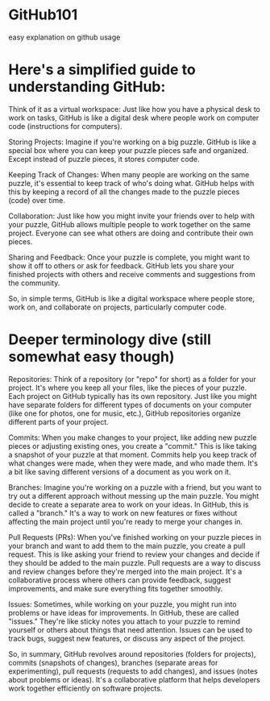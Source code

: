 # GitHub101
easy explanation on github usage

# Here's a simplified guide to understanding GitHub:

Think of it as a virtual workspace: Just like how you have a physical desk to work on tasks, GitHub is like a digital desk where people work on computer code (instructions for computers).

Storing Projects: Imagine if you're working on a big puzzle. GitHub is like a special box where you can keep your puzzle pieces safe and organized. Except instead of puzzle pieces, it stores computer code.

Keeping Track of Changes: When many people are working on the same puzzle, it's essential to keep track of who's doing what. GitHub helps with this by keeping a record of all the changes made to the puzzle pieces (code) over time.

Collaboration: Just like how you might invite your friends over to help with your puzzle, GitHub allows multiple people to work together on the same project. Everyone can see what others are doing and contribute their own pieces.

Sharing and Feedback: Once your puzzle is complete, you might want to show it off to others or ask for feedback. GitHub lets you share your finished projects with others and receive comments and suggestions from the community.

So, in simple terms, GitHub is like a digital workspace where people store, work on, and collaborate on projects, particularly computer code.

# Deeper terminology dive (still somewhat easy though)

Repositories: Think of a repository (or "repo" for short) as a folder for your project. It's where you keep all your files, like the pieces of your puzzle. Each project on GitHub typically has its own repository. Just like you might have separate folders for different types of documents on your computer (like one for photos, one for music, etc.), GitHub repositories organize different parts of your project.

Commits: When you make changes to your project, like adding new puzzle pieces or adjusting existing ones, you create a "commit." This is like taking a snapshot of your puzzle at that moment. Commits help you keep track of what changes were made, when they were made, and who made them. It's a bit like saving different versions of a document as you work on it.

Branches: Imagine you're working on a puzzle with a friend, but you want to try out a different approach without messing up the main puzzle. You might decide to create a separate area to work on your ideas. In GitHub, this is called a "branch." It's a way to work on new features or fixes without affecting the main project until you're ready to merge your changes in.

Pull Requests (PRs): When you've finished working on your puzzle pieces in your branch and want to add them to the main puzzle, you create a pull request. This is like asking your friend to review your changes and decide if they should be added to the main puzzle. Pull requests are a way to discuss and review changes before they're merged into the main project. It's a collaborative process where others can provide feedback, suggest improvements, and make sure everything fits together smoothly.

Issues: Sometimes, while working on your puzzle, you might run into problems or have ideas for improvements. In GitHub, these are called "issues." They're like sticky notes you attach to your puzzle to remind yourself or others about things that need attention. Issues can be used to track bugs, suggest new features, or discuss any aspect of the project.

So, in summary, GitHub revolves around repositories (folders for projects), commits (snapshots of changes), branches (separate areas for experimenting), pull requests (requests to add changes), and issues (notes about problems or ideas). It's a collaborative platform that helps developers work together efficiently on software projects.






